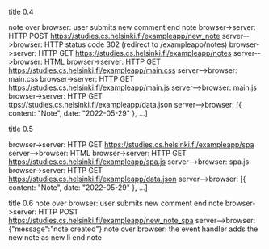 title 0.4

note over browser:
user submits new comment
end note
browser->server: HTTP POST https://studies.cs.helsinki.fi/exampleapp/new_note
server-->browser: HTTP status code 302 (redirect to /exampleapp/notes)
browser->server: HTTP GET https://studies.cs.helsinki.fi/exampleapp/notes
server-->browser: HTML
browser->server: HTTP GET https://studies.cs.helsinki.fi/exampleapp/main.css
server-->browser: main.css
browser->server: HTTP GET https://studies.cs.helsinki.fi/exampleapp/main.js
server-->browser: main.js
browser->server: HTTP GET ttps://studies.cs.helsinki.fi/exampleapp/data.json
server-->browser: [{ content: "Note", date: "2022-05-29" }, ...]

title 0.5

browser->server: HTTP GET https://studies.cs.helsinki.fi/exampleapp/spa
server-->browser: HTML
browser->server: HTTP GET https://studies.cs.helsinki.fi/exampleapp/spa.js
server-->browser: spa.js
browser->server: HTTP GET https://studies.cs.helsinki.fi/exampleapp/data.json
server-->browser: [{ content: "Note", date: "2022-05-29" }, ...]


title 0.6
note over browser:
user submits new comment
end note
browser->server: HTTP POST https://studies.cs.helsinki.fi/exampleapp/new_note_spa
server-->browser: {"message":"note created"}
note over browser:
the event handler adds the new note as new li
end note